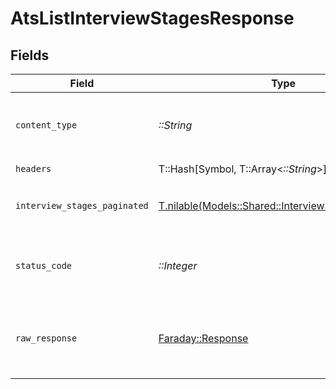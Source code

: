 # AtsListInterviewStagesResponse


## Fields

| Field                                                                                                  | Type                                                                                                   | Required                                                                                               | Description                                                                                            |
| ------------------------------------------------------------------------------------------------------ | ------------------------------------------------------------------------------------------------------ | ------------------------------------------------------------------------------------------------------ | ------------------------------------------------------------------------------------------------------ |
| `content_type`                                                                                         | *::String*                                                                                             | :heavy_check_mark:                                                                                     | HTTP response content type for this operation                                                          |
| `headers`                                                                                              | T::Hash[Symbol, T::Array<*::String*>]                                                                  | :heavy_check_mark:                                                                                     | N/A                                                                                                    |
| `interview_stages_paginated`                                                                           | [T.nilable(Models::Shared::InterviewStagesPaginated)](../../models/shared/interviewstagespaginated.md) | :heavy_minus_sign:                                                                                     | The list of interview-stages was retrieved.                                                            |
| `status_code`                                                                                          | *::Integer*                                                                                            | :heavy_check_mark:                                                                                     | HTTP response status code for this operation                                                           |
| `raw_response`                                                                                         | [Faraday::Response](https://www.rubydoc.info/gems/faraday/Faraday/Response)                            | :heavy_check_mark:                                                                                     | Raw HTTP response; suitable for custom response parsing                                                |
